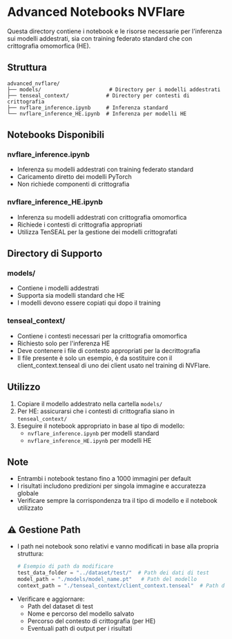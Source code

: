 # Advanced Notebooks NVFlare
Questa directory contiene i notebook e le risorse necessarie per l'inferenza sui modelli addestrati, sia con training federato standard che con crittografia omomorfica (HE).

## Struttura
```
advanced_nvflare/
├── models/                      # Directory per i modelli addestrati
├── tenseal_context/            # Directory per contesti di crittografia
├── nvflare_inference.ipynb     # Inferenza standard
└── nvflare_inference_HE.ipynb  # Inferenza per modelli HE
```

## Notebooks Disponibili
### nvflare_inference.ipynb
- Inferenza su modelli addestrati con training federato standard
- Caricamento diretto dei modelli PyTorch
- Non richiede componenti di crittografia

### nvflare_inference_HE.ipynb
- Inferenza su modelli addestrati con crittografia omomorfica
- Richiede i contesti di crittografia appropriati
- Utilizza TenSEAL per la gestione dei modelli crittografati

## Directory di Supporto
### models/
- Contiene i modelli addestrati
- Supporta sia modelli standard che HE
- I modelli devono essere copiati qui dopo il training

### tenseal_context/
- Contiene i contesti necessari per la crittografia omomorfica
- Richiesto solo per l'inferenza HE
- Deve contenere i file di contesto appropriati per la decrittografia
- Il file presente è solo un esempio, è da sostituire con il client_context.tenseal di uno dei client usato nel training di NVFlare.

## Utilizzo
1. Copiare il modello addestrato nella cartella `models/`
2. Per HE: assicurarsi che i contesti di crittografia siano in `tenseal_context/`
3. Eseguire il notebook appropriato in base al tipo di modello:
   - `nvflare_inference.ipynb` per modelli standard
   - `nvflare_inference_HE.ipynb` per modelli HE

## Note
- Entrambi i notebook testano fino a 1000 immagini per default
- I risultati includono predizioni per singola immagine e accuratezza globale
- Verificare sempre la corrispondenza tra il tipo di modello e il notebook utilizzato

## ⚠️ Gestione Path
- I path nei notebook sono relativi e vanno modificati in base alla propria struttura:
  ```python
  # Esempio di path da modificare
  test_data_folder = "../dataset/test/"  # Path dei dati di test
  model_path = "./models/model_name.pt"   # Path del modello
  context_path = "./tenseal_context/client_context.tenseal"  # Path del contesto HE
  ```
- Verificare e aggiornare:
  - Path del dataset di test
  - Nome e percorso del modello salvato
  - Percorso del contesto di crittografia (per HE)
  - Eventuali path di output per i risultati
